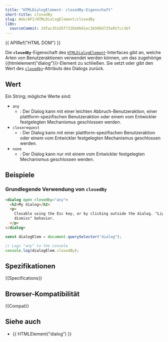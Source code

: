 ```yaml
---
title: "HTMLDialogElement: closedBy-Eigenschaft"
short-title: closedBy
slug: Web/API/HTMLDialogElement/closedBy
l10n:
  sourceCommit: 2dfac351d5f732bb9b61ec3b506d725e01fcc1bf
---
```


{{ APIRef("HTML DOM") }}

Die **`closedBy`**-Eigenschaft des [`HTMLDialogElement`](/de/docs/Web/API/HTMLDialogElement)-Interfaces gibt an, welche Arten von Benutzeraktionen verwendet werden können, um das zugehörige {{htmlelement("dialog")}}-Element zu schließen. Sie setzt oder gibt den Wert des [`closedby`](/de/docs/Web/HTML/Reference/Elements/dialog#closedby)-Attributs des Dialogs zurück.

## Wert

Ein String; mögliche Werte sind:

- `any`
  - : Der Dialog kann mit einer leichten Abbruch-Benutzeraktion, einer plattform-spezifischen Benutzeraktion oder einem vom Entwickler festgelegten Mechanismus geschlossen werden.
- `closerequest`
  - : Der Dialog kann mit einer plattform-spezifischen Benutzeraktion oder einem vom Entwickler festgelegten Mechanismus geschlossen werden.
- `none`
  - : Der Dialog kann nur mit einem vom Entwickler festgelegten Mechanismus geschlossen werden.

## Beispiele

### Grundlegende Verwendung von `closedBy`

```html
<dialog open closedby="any">
  <h2>My dialog</h2>
  <p>
    Closable using the Esc key, or by clicking outside the dialog. "Light
    dismiss" behavior.
  </p>
</dialog>
```

```js
const dialogElem = document.querySelector("dialog");

// Logs "any" to the console
console.log(dialogElem.closedBy);
```

## Spezifikationen

{{Specifications}}

## Browser-Kompatibilität

{{Compat}}

## Siehe auch

- {{ HTMLElement("dialog") }}

